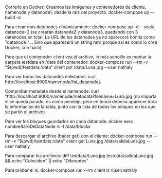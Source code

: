 Correrlo en Docker:
Creamos las imágenes y contenedores de cliente, namenode y datanode1, desde la raiz del proyecto: docker-compose up --build -d

Para crear mas datanodes dinámicamnete: docker-compose up -d --scale datanode=3 
(se crearán datanode2 y datanode3, quedando con 3 datanodes en total. La URL de los datanodes ya no aparecerá bonita como "datanode1"... Sino que aparecerá un string raro porque así es como lo crea Docker, con hash)

Para que el contenedor client vea el archivo, lo más sencillo es montar la carpeta testdata en /data del contenedor: 
docker-compose run --rm -v "$(pwd)/testdata:/data" client put /data/Luna.jpg --user nathaly

Para ver todos los datanodes enlistados: curl http://localhost:8000/namenode/list_datanodes

Comprobar metadata desde el namenode: curl "http://localhost:8000/namenode/metadata?filename=Luna.jpg (no importa si se queda parado, es como pendejo, pero en teoría debería aparecer toda la información de la tabla, junto con la lista de todos los bloques en los que se partió el archivo)

Para ver los bloques guardados en cada datanode:
docker exec nombreRaroDeDataNode ls -l /data/blocks

Para descargar el archivo (hacer get) con el cliente: 
docker-compose run --rm -v "$(pwd)/testdata:/data" client get Luna.jpg /data/salidaLuna.jpg --user nathaly

Para comparar los archivos: diff testdata/Luna.jpg testdata/salidaLuna.jpg && echo "Coinciden" || echo "Diferentes"

Para probar el ls: docker-compose run --rm client ls /user/nathaly
